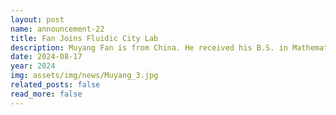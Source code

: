 ```yaml
---
layout: post
name: announcement-22
title: Fan Joins Fluidic City Lab
description: Muyang Fan is from China. He received his B.S. in Mathematics from <a href="https://en.wikipedia.org/wiki/University_of_Oregon"> University of Oregon</a>. He worked as a developer at <a href="https://www.interactivelabs.com/"> ILabs</a>. In his free time, Muyang likes traveling, playing video games and meditation.
date: 2024-08-17
year: 2024
img: assets/img/news/Muyang_3.jpg
related_posts: false
read_more: false
---
```

